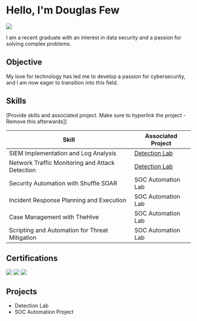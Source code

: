 # Hello, I'm Douglas Few
<a href="https://linkedin.com/in/douglasfew"><img src="https://img.shields.io/badge/-LinkedIn-0072b1?&style=for-the-badge&logo=linkedin&logoColor=white" /></a>

I am a recent graduate with an interest in data security and a passion for solving complex problems.

## Objective

My love for technology has led me to develop a passion for cybersecurity, and I am now eager to transition into this field.

## Skills
[Provide skills and associated project. Make sure to hyperlink the project - Remove this afterwards]]

| Skill                                         | Associated Project         |
|-----------------------------------------------|----------------------------|
| SIEM Implementation and Log Analysis          | <a href="https://google.com">Detection Lab</a>|
| Network Traffic Monitoring and Attack Detection | <a href="https://google.com">Detection Lab</a>|
| Security Automation with Shuffle SOAR         | SOC Automation Lab|
| Incident Response Planning and Execution      | SOC Automation Lab|
| Case Management with TheHive                  | SOC Automation Lab|
| Scripting and Automation for Threat Mitigation | SOC Automation Lab|

## Certifications

<div>
<img src="https://img.shields.io/badge/-CySA%2B-2A2E5B?&style=for-the-badge&logo=CompTIA&logoColor=white" />
<img src="https://img.shields.io/badge/-Network%2B-007ACC?&style=for-the-badge&logo=CompTIA&logoColor=white" />
<img src="https://img.shields.io/badge/-Certified%20in%20Cybersecurity-006B5D?&style=for-the-badge&logo=ISC2&logoColor=white" />
</div>

## Projects
- Detection Lab
- SOC Automation Project
